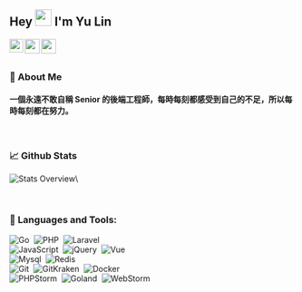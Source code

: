 ## Hey <img src="https://github.com/TheDudeThatCode/TheDudeThatCode/blob/master/Assets/Hi.gif" width="29px"> I'm Yu Lin
<a href="https://www.linkedin.com/in/yozero/">
  <img align="left" width="24px" src="https://cdn.jsdelivr.net/npm/simple-icons@v3/icons/linkedin.svg"  />
</a>
<a href="mailto:sarah82529@gmail.com">
  <img align="left" width="26px" src="https://cdn.jsdelivr.net/npm/simple-icons@v3/icons/gmail.svg" />
</a>
<a href="https://medium.com/@yulinchou">
  <img align="left" width="26px" src="https://cdn.jsdelivr.net/npm/simple-icons@v3/icons/medium.svg" />
</a>


<br /><br />

### 🧐 About Me

#### 一個永遠不敢自稱 Senior 的後端工程師，每時每刻都感受到自己的不足，所以每時每刻都在努力。

<br>

### 📈 Github Stats

![Stats Overview](https://github-readme-stats.vercel.app/api?username=xup6m6fu04&show_icons=true&theme=radical)\

</a>
<br />

### 🔨  Languages and Tools:

![Go](https://img.shields.io/badge/-Go-05122A?style=for-the-badge&logo=go)&nbsp;
![PHP](https://img.shields.io/badge/-PHP-05122A?style=for-the-badge&logo=PHP)&nbsp;
![Laravel](https://img.shields.io/badge/-Laravel-05122A?style=for-the-badge&logo=laravel&logoColor=orange)&nbsp;\
![JavaScript](https://img.shields.io/badge/-JavaScript-05122A?style=for-the-badge&logo=javascript)&nbsp;
![jQuery](https://img.shields.io/badge/-jQuery-05122A?style=for-the-badge&logo=jQuery)&nbsp;
![Vue](https://img.shields.io/badge/-Vue-05122A?style=for-the-badge&logo=vuedotjs)&nbsp;\
![Mysql](https://img.shields.io/badge/-MySQL-05122A?style=for-the-badge&logo=mysql)&nbsp;
![Redis](https://img.shields.io/badge/-Redis-05122A?style=for-the-badge&logo=redis)&nbsp;\
![Git](https://img.shields.io/badge/-Git-05122A?style=for-the-badge&logo=git)&nbsp;
![GitKraken](https://img.shields.io/badge/-GitKraken-05122A?style=for-the-badge&logo=gitkraken)&nbsp;
![Docker](https://img.shields.io/badge/-Docker-05122A?style=for-the-badge&logo=docker)&nbsp;\
![PHPStorm](https://img.shields.io/badge/-PHPStorm-05122A?style=for-the-badge&logo=goland)&nbsp;
![Goland](https://img.shields.io/badge/-Goland-05122A?style=for-the-badge&logo=phpstorm)&nbsp;
![WebStorm](https://img.shields.io/badge/-WebStorm-05122A?style=for-the-badge&logo=webstorm)&nbsp;
